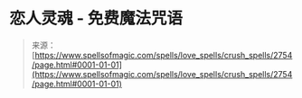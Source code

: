 <!--yml

category: 未分类

date: 2024-06-12 18:36:28

-->

# 恋人灵魂 - 免费魔法咒语

> 来源：[https://www.spellsofmagic.com/spells/love_spells/crush_spells/2754/page.html#0001-01-01](https://www.spellsofmagic.com/spells/love_spells/crush_spells/2754/page.html#0001-01-01)
